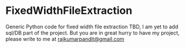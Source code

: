 # FixedWidthFileExtraction
Generic Python code for fixed width file extraction
TBD, I am yet to add sql/DB part of the project. But you are in great hurry to have my project, please write to me at rajkumarpandit@gmail.com
